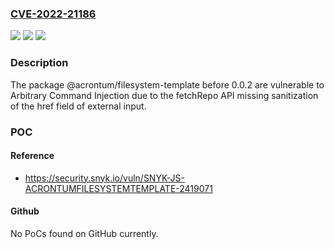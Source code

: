 ### [CVE-2022-21186](https://cve.mitre.org/cgi-bin/cvename.cgi?name=CVE-2022-21186)
![](https://img.shields.io/static/v1?label=Product&message=%40acrontum%2Ffilesystem-template&color=blue)
![](https://img.shields.io/static/v1?label=Version&message=unspecified%20&color=brightgreen)
![](https://img.shields.io/static/v1?label=Vulnerability&message=Arbitrary%20Command%20Injection&color=brightgreen)

### Description

The package @acrontum/filesystem-template before 0.0.2 are vulnerable to Arbitrary Command Injection due to the fetchRepo API missing sanitization of the href field of external input.

### POC

#### Reference
- https://security.snyk.io/vuln/SNYK-JS-ACRONTUMFILESYSTEMTEMPLATE-2419071

#### Github
No PoCs found on GitHub currently.

